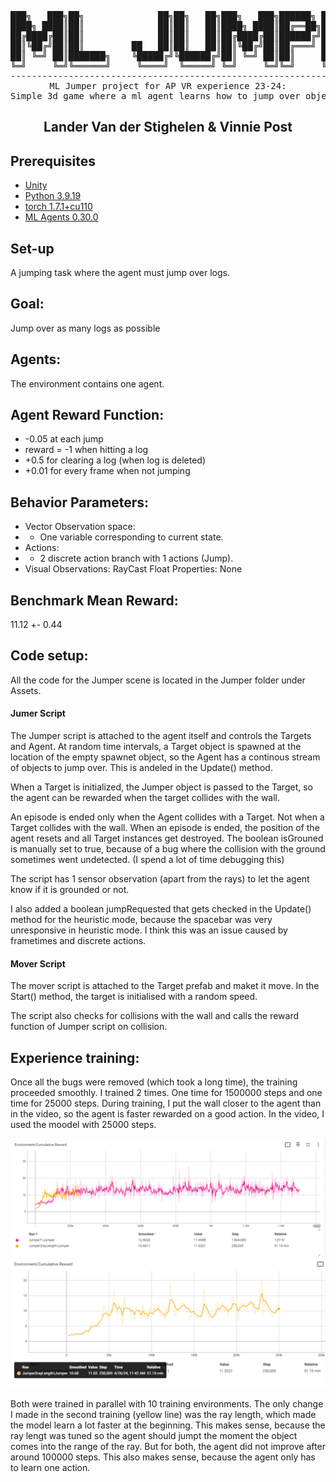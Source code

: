 <div align="center">
<pre>
███╗   ███╗██╗              ██╗██╗   ██╗███╗   ███╗██████╗ ███████╗██████╗ 
████╗ ████║██║              ██║██║   ██║████╗ ████║██╔══██╗██╔════╝██╔══██╗
██╔████╔██║██║              ██║██║   ██║██╔████╔██║██████╔╝█████╗  ██████╔╝
██║╚██╔╝██║██║         ██   ██║██║   ██║██║╚██╔╝██║██╔═══╝ ██╔══╝  ██╔══██╗
██║ ╚═╝ ██║███████╗    ╚█████╔╝╚██████╔╝██║ ╚═╝ ██║██║     ███████╗██║  ██║
╚═╝     ╚═╝╚══════╝     ╚════╝  ╚═════╝ ╚═╝     ╚═╝╚═╝     ╚══════╝╚═╝  ╚═╝
------------------------------------------------------------------------------------------------------------------------
ML Jumper project for AP VR experience 23-24:
Simple 3d game where a ml agent learns how to jump over objects
</pre>
<h2>Lander Van der Stighelen & Vinnie Post</h2>

</div>

## Prerequisites

- [Unity](https://unity.com/)
- [Python 3.9.19](https://www.python.org/downloads/release/python-3919/)
- [torch 1.7.1+cu110](https://pytorch.org/get-started/previous-versions/)
- [ML Agents 0.30.0](https://pypi.org/project/mlagents/0.30.0/)

## Set-up

A jumping task where the agent must jump over logs.

## Goal:

Jump over as many logs as possible

## Agents:

The environment contains one agent.

## Agent Reward Function:

- -0.05 at each jump
- reward = -1 when hitting a log
- +0.5 for clearing a log (when log is deleted)
- +0.01 for every frame when not jumping

## Behavior Parameters:

- Vector Observation space:
- - One variable corresponding to current state.
- Actions:
- - 2 discrete action branch with 1 actions (Jump).
- Visual Observations: RayCast
  Float Properties: None

## Benchmark Mean Reward:

11.12 +- 0.44

## Code setup:

All the code for the Jumper scene is located in the Jumper folder under Assets.

#### Jumer Script

The Jumper script is attached to the agent itself and controls the Targets and Agent. At random time intervals, a Target object is spawned at the location of the empty spawnet object, so the Agent has a continous stream of objects to jump over. This is andeled in the Update() method.

When a Target is initialized, the Jumper object is passed to the Target, so the agent can be rewarded when the target collides with the wall.

An episode is ended only when the Agent collides with a Target. Not when a Target collides with the wall. When an episode is ended, the position of the agent resets and all Target instances get destroyed. The boolean isGrouned is manually set to true, because of a bug where the collision with the ground sometimes went undetected. (I spend a lot of time debugging this)

The script has 1 sensor observation (apart from the rays) to let the agent know if it is grounded or not.

I also added a boolean jumpRequested that gets checked in the Update() method for the heuristic mode, because the spacebar was very unresponsive in heuristic mode. I think this was an issue caused by frametimes and discrete actions.

#### Mover Script

The mover script is attached to the Target prefab and maket it move. In the Start() method, the target is initialised with a random speed.

The script also checks for collisions with the wall and calls the reward function of Jumper script on collision.

## Experience training:

Once all the bugs were removed (which took a long time), the training proceeded smoothly. I trained 2 times. One time for 1500000 steps and one time for 25000 steps. During training, I put the wall closer to the agent than in the video, so the agent is faster rewarded on a good action. In the video, I used the moodel with 25000 steps.

![Image Description](chart.png)
![Image Description](chart2.png)

Both were trained in parallel with 10 training environments. The only change I made in the second training (yellow line) was the ray length, which made the model learn a lot faster at the beginning. This makes sense, because the ray lengt was tuned so the agent should jumpt the moment the object comes into the range of the ray. But for both, the agent did not improve after around 100000 steps. This also makes sense, because the agent only has to learn one action.
